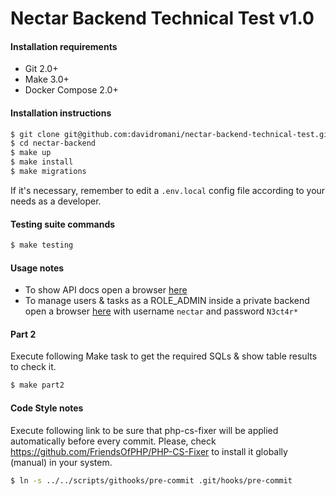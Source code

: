 Nectar Backend Technical Test v1.0
==================================

#### Installation requirements

 * Git 2.0+
 * Make 3.0+
 * Docker Compose 2.0+

#### Installation instructions

```bash
$ git clone git@github.com:davidromani/nectar-backend-technical-test.git nectar-backend
$ cd nectar-backend
$ make up
$ make install
$ make migrations
```

If it's necessary, remember to edit a `.env.local` config file according to your needs as a developer.

#### Testing suite commands

```bash
$ make testing
```

#### Usage notes

 * To show API docs open a browser [here](http://localhost:8741/api/docs)
 * To manage users & tasks as a ROLE_ADMIN inside a private backend open a browser [here](http://localhost:8741/admin) with username `nectar` and password `N3ct4r*`


#### Part 2

Execute following Make task to get the required SQLs & show table results to check it.

```bash
$ make part2
```

#### Code Style notes

Execute following link to be sure that php-cs-fixer will be applied automatically before every commit. Please, check https://github.com/FriendsOfPHP/PHP-CS-Fixer to install it globally (manual) in your system.

```bash
$ ln -s ../../scripts/githooks/pre-commit .git/hooks/pre-commit
```
